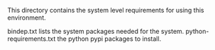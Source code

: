 This directory contains the system level requirements for
using this environment.

bindep.txt lists the system packages needed for the system.
python-requirements.txt the python pypi packages to install.
